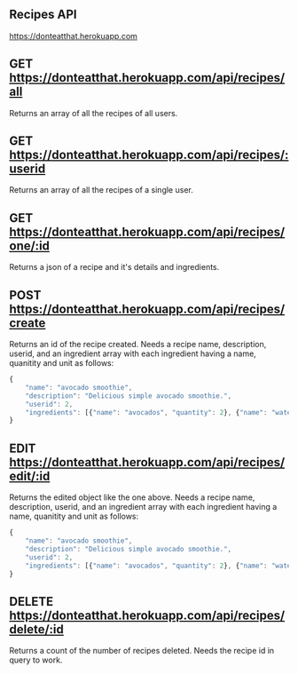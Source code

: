 ## Recipes API

https://donteatthat.herokuapp.com

## GET https://donteatthat.herokuapp.com/api/recipes/all

Returns an array of all the recipes of all users.

## GET https://donteatthat.herokuapp.com/api/recipes/:userid

Returns an array of all the recipes of a single user.

## GET https://donteatthat.herokuapp.com/api/recipes/one/:id

Returns a json of a recipe and it's details and ingredients.

## POST https://donteatthat.herokuapp.com/api/recipes/create

Returns an id of the recipe created. Needs a recipe name, description, userid, and an ingredient array with each ingredient having a name, quanitity and unit as follows:

```js
{
	"name": "avocado smoothie",
	"description": "Delicious simple avocado smoothie.",
	"userid": 2,
	"ingredients": [{"name": "avocados", "quantity": 2}, {"name": "water", "quantity": 2, "unit": "cups"}]
}
```

## EDIT https://donteatthat.herokuapp.com/api/recipes/edit/:id

Returns the edited object like the one above. Needs a recipe name, description, userid, and an ingredient array with each ingredient having a name, quanitity and unit as follows:

```js
{
	"name": "avocado smoothie",
	"description": "Delicious simple avocado smoothie.",
	"userid": 2,
	"ingredients": [{"name": "avocados", "quantity": 2}, {"name": "water", "quantity": 2, "unit": "cups"}]
}
```

## DELETE https://donteatthat.herokuapp.com/api/recipes/delete/:id

Returns a count of the number of recipes deleted. Needs the recipe id in query to work.
